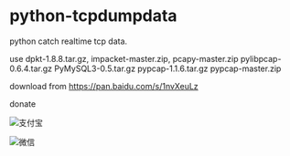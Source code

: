 # python-tcpdumpdata

python catch realtime  tcp data.

use dpkt-1.8.8.tar.gz, 
impacket-master.zip,
pcapy-master.zip
pylibpcap-0.6.4.tar.gz
PyMySQL3-0.5.tar.gz
pypcap-1.1.6.tar.gz
pypcap-master.zip

download from https://pan.baidu.com/s/1nvXeuLz

donate

![支付宝](https://user-images.githubusercontent.com/7480451/36069134-05320cc2-0f1f-11e8-9a9a-d845a50a4bd4.JPG)



![微信](https://user-images.githubusercontent.com/7480451/36069135-06672f78-0f1f-11e8-9496-fb8c0ff5d85a.JPG)
